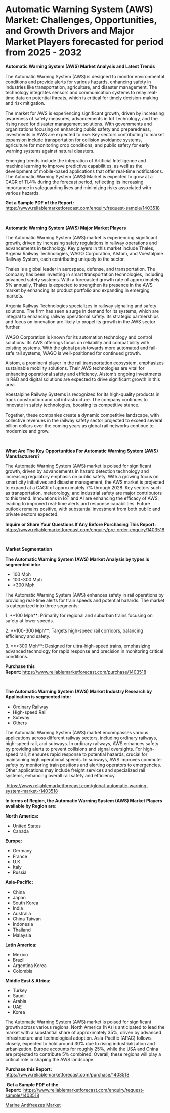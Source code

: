 <p><h1>Automatic Warning System (AWS) Market: Challenges, Opportunities, and Growth Drivers and Major Market Players forecasted for period from 2025 - 2032</h1></p><p><strong>Automatic Warning System (AWS) Market Analysis and Latest Trends</strong></p>
<p><p>The Automatic Warning System (AWS) is designed to monitor environmental conditions and provide alerts for various hazards, enhancing safety in industries like transportation, agriculture, and disaster management. The technology integrates sensors and communication systems to relay real-time data on potential threats, which is critical for timely decision-making and risk mitigation.</p><p>The market for AWS is experiencing significant growth, driven by increasing awareness of safety measures, advancements in IoT technology, and the rising need for disaster management solutions. With governments and organizations focusing on enhancing public safety and preparedness, investments in AWS are expected to rise. Key sectors contributing to market expansion include transportation for collision avoidance systems, agriculture for monitoring crop conditions, and public safety for early warning systems against natural disasters.</p><p>Emerging trends include the integration of Artificial Intelligence and machine learning to improve predictive capabilities, as well as the development of mobile-based applications that offer real-time notifications. The Automatic Warning System (AWS) Market is expected to grow at a CAGR of 11.4% during the forecast period, reflecting its increasing importance in safeguarding lives and minimizing risks associated with various hazards.</p></p>
<p><strong>Get a Sample PDF of the Report:&nbsp;</strong> <a href="https://www.reliablemarketforecast.com/enquiry/request-sample/1403518?utm_campaign=1108&utm_medium=2&utm_source=Github&utm_content=ia&utm_term=13012025&utm_id=automatic-warning-system-aws">https://www.reliablemarketforecast.com/enquiry/request-sample/1403518</a></p>
<p>&nbsp;</p>
<p><strong>Automatic Warning System (AWS) Major Market Players</strong></p>
<p><p>The Automatic Warning System (AWS) market is experiencing significant growth, driven by increasing safety regulations in railway operations and advancements in technology. Key players in this market include Thales, Argenia Railway Technologies, WAGO Corporation, Alstom, and Voestalpine Railway System, each contributing uniquely to the sector.</p><p>Thales is a global leader in aerospace, defense, and transportation. The company has been investing in smart transportation technologies, including advanced safety systems. With a forecasted growth rate of approximately 5% annually, Thales is expected to strengthen its presence in the AWS market by enhancing its product portfolio and expanding in emerging markets.</p><p>Argenia Railway Technologies specializes in railway signaling and safety solutions. The firm has seen a surge in demand for its systems, which are integral to enhancing railway operational safety. Its strategic partnerships and focus on innovation are likely to propel its growth in the AWS sector further.</p><p>WAGO Corporation is known for its automation technology and control solutions. Its AWS offerings focus on reliability and compatibility with existing systems. With the global push towards more automated and fail-safe rail systems, WAGO is well-positioned for continued growth. </p><p>Alstom, a prominent player in the rail transportation ecosystem, emphasizes sustainable mobility solutions. Their AWS technologies are vital for enhancing operational safety and efficiency. Alstom’s ongoing investments in R&D and digital solutions are expected to drive significant growth in this area.</p><p>Voestalpine Railway Systems is recognized for its high-quality products in track construction and rail infrastructure. The company continues to innovate in safety technologies, boosting its competitive stance.</p><p>Together, these companies create a dynamic competitive landscape, with collective revenues in the railway safety sector projected to exceed several billion dollars over the coming years as global rail networks continue to modernize and grow.</p></p>
<p>&nbsp;</p>
<p><strong>What Are The Key Opportunities For Automatic Warning System (AWS) Manufacturers?</strong></p>
<p><p>The Automatic Warning System (AWS) market is poised for significant growth, driven by advancements in hazard detection technology and increasing regulatory emphasis on public safety. With a growing focus on smart city initiatives and disaster management, the AWS market is projected to expand at a CAGR of approximately 7% through 2028. Key sectors such as transportation, meteorology, and industrial safety are major contributors to this trend. Innovations in IoT and AI are enhancing the efficacy of AWS, leading to improved real-time alerts and response capabilities. Future outlook remains positive, with substantial investment from both public and private sectors expected.</p></p>
<p><strong>Inquire or Share Your Questions If Any Before Purchasing This Report:</strong> <a href="https://www.reliablemarketforecast.com/enquiry/pre-order-enquiry/1403518?utm_campaign=1108&utm_medium=2&utm_source=Github&utm_content=ia&utm_term=13012025&utm_id=automatic-warning-system-aws">https://www.reliablemarketforecast.com/enquiry/pre-order-enquiry/1403518</a></p>
<p>&nbsp;</p>
<p><strong>Market Segmentation</strong></p>
<p><strong>The Automatic Warning System (AWS) Market Analysis by types is segmented into:</strong></p>
<p><ul><li>100 Mph</li><li>100~300 Mph</li><li>>300 Mph</li></ul></p>
<p><p>The Automatic Warning System (AWS) enhances safety in rail operations by providing real-time alerts for train speeds and potential hazards. The market is categorized into three segments: </p><p>1. **100 Mph**: Primarily for regional and suburban trains focusing on safety at lower speeds. </p><p>2. **100-300 Mph**: Targets high-speed rail corridors, balancing efficiency and safety. </p><p>3. **>300 Mph**: Designed for ultra-high-speed trains, emphasizing advanced technology for rapid response and precision in monitoring critical conditions.</p></p>
<p><strong>Purchase this Report:&nbsp;</strong><a href="https://www.reliablemarketforecast.com/purchase/1403518?utm_campaign=1108&utm_medium=2&utm_source=Github&utm_content=ia&utm_term=13012025&utm_id=automatic-warning-system-aws">https://www.reliablemarketforecast.com/purchase/1403518</a></p>
<p>&nbsp;</p>
<p><strong>The Automatic Warning System (AWS) Market Industry Research by Application is segmented into:</strong></p>
<p><ul><li>Ordinary Railway</li><li>High-speed Rail</li><li>Subway</li><li>Others</li></ul></p>
<p><p>The Automatic Warning System (AWS) market encompasses various applications across different railway sectors, including ordinary railways, high-speed rail, and subways. In ordinary railways, AWS enhances safety by providing alerts to prevent collisions and signal oversights. For high-speed rail, it ensures rapid response to potential hazards, crucial for maintaining high operational speeds. In subways, AWS improves commuter safety by monitoring train positions and alerting operators to emergencies. Other applications may include freight services and specialized rail systems, enhancing overall rail safety and efficiency.</p></p>
<p><a href="https://www.reliablemarketforecast.com/global-automatic-warning-system-market-r1403518?utm_campaign=1108&utm_medium=2&utm_source=Github&utm_content=ia&utm_term=13012025&utm_id=automatic-warning-system-aws">&nbsp;https://www.reliablemarketforecast.com/global-automatic-warning-system-market-r1403518</a></p>
<p><strong>In terms of Region, the Automatic Warning System (AWS) Market Players available by Region are:</strong></p>
<p>
    <p> <strong> North America: </strong>
        <ul>
            <li>United States</li>
            <li>Canada</li>
        </ul>
        </p> 
    <p> <strong> Europe: </strong>
        <ul>
            <li>Germany</li>
            <li>France</li>
            <li>U.K.</li>
            <li>Italy</li>
            <li>Russia</li>
        </ul>
        </p> 
    <p> <strong> Asia-Pacific: </strong>
        <ul>
            <li>China</li>
            <li>Japan</li>
            <li>South Korea</li>
            <li>India</li>
            <li>Australia</li>
            <li>China Taiwan</li>
            <li>Indonesia</li>
            <li>Thailand</li>
            <li>Malaysia</li>
        </ul>
        </p> 
    <p> <strong> Latin America: </strong>
        <ul>
            <li>Mexico</li>
            <li>Brazil</li>
            <li>Argentina Korea</li>
            <li>Colombia</li>
        </ul>
        </p> 
    <p> <strong> Middle East & Africa: </strong>
        <ul>
            <li>Turkey</li>
            <li>Saudi</li>
            <li>Arabia</li>
            <li>UAE</li>
            <li>Korea</li>
        </ul>
    </p>
    </p>
<p><p>The Automatic Warning System (AWS) market is poised for significant growth across various regions. North America (NA) is anticipated to lead the market with a substantial share of approximately 35%, driven by advanced infrastructure and technological adoption. Asia-Pacific (APAC) follows closely, expected to hold around 30% due to rising industrialization and urbanization. Europe accounts for roughly 25%, while the USA and China are projected to contribute 5% combined. Overall, these regions will play a critical role in shaping the AWS landscape.</p></p>
<p><strong>Purchase this Report: </strong><a href="https://www.reliablemarketforecast.com/purchase/1403518?utm_campaign=1108&utm_medium=2&utm_source=Github&utm_content=ia&utm_term=13012025&utm_id=automatic-warning-system-aws">https://www.reliablemarketforecast.com/purchase/1403518</a></p>
<p>&nbsp;<strong>Get a Sample PDF of the Report:&nbsp;&nbsp;</strong><a href="https://www.reliablemarketforecast.com/enquiry/request-sample/1403518?utm_campaign=1108&utm_medium=2&utm_source=Github&utm_content=ia&utm_term=13012025&utm_id=automatic-warning-system-aws">https://www.reliablemarketforecast.com/enquiry/request-sample/1403518</a></p>
<p><strong></strong></p>
<p><p><a href="https://github.com/CliffMedina6/Market-Research-Report-List-7/blob/main/marine-antifreezes-market.md?utm_campaign=1108&utm_medium=2&utm_source=Github&utm_content=ia&utm_term=13012025&utm_id=automatic-warning-system-aws">Marine Antifreezes Market</a></p></p>